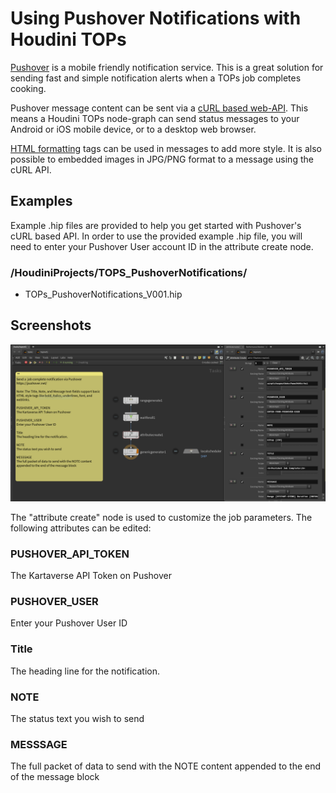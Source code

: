 # Using Pushover Notifications with Houdini TOPs

[Pushover](https://pushover.net/) is a mobile friendly notification service. This is a great solution for sending fast and simple notification alerts when a TOPs job completes cooking.

Pushover message content can be sent via a [cURL based web-API](https://pushover.net/api). This means a Houdini TOPs node-graph can send status messages to your Android or iOS mobile device, or to a desktop web browser. 

[HTML formatting](https://pushover.net/api#html) tags can be used in messages to add more style. It is also possible to embedded images in JPG/PNG format to a message using the cURL API. 

## Examples

Example .hip files are provided to help you get started with Pushover's cURL based API. In order to use the provided example .hip file, you will need to enter your Pushover User account ID in the attribute create node.

### /HoudiniProjects/TOPS_PushoverNotifications/

- TOPs_PushoverNotifications_V001.hip

## Screenshots

![Pushover Notifications](Images/pushover-notifications.png)

The "attribute create" node is used to customize the job parameters. The following attributes can be edited:

### PUSHOVER_API_TOKEN

The Kartaverse API Token on Pushover

### PUSHOVER_USER

Enter your Pushover User ID

### Title

The heading line for the notification. 

### NOTE

The status text you wish to send

### MESSSAGE

The full packet of data to send with the NOTE content appended to the end of the message block


